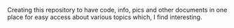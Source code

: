 Creating this repository to have code, info, pics and other documents in one place for easy access about various topics which, I find interesting.
